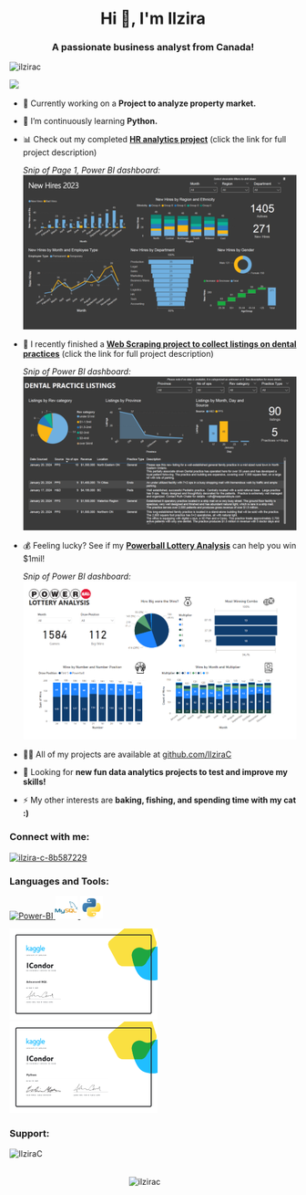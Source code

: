 <h1 align="center">Hi 👋, I'm Ilzira</h1>
<h3 align="center">A passionate business analyst from Canada!</h3>

<p align="left"> <img src="https://komarev.com/ghpvc/?username=ilzirac&label=Profile%20views&color=0e75b6&style=flat" alt="ilzirac" /> </p>

<p align="left"> <img src="https://github.com/IlziraC/IlziraC/blob/ce5f8a529327a89b513d9741565786a91fe1b125/giphy.gif" width="200" /> </p>

- 🔭 Currently working on a **Project to analyze property market.**

- 🌱 I’m continuously learning **Python.**

- 📊 Check out my completed **[HR analytics project](https://github.com/IlziraC/HR-analytics)** (click the link for full project description)

   *Snip of Page 1, Power BI dashboard:*
  ![](https://github.com/IlziraC/HR-analytics/blob/cf75cace6af4f0d57ddee9274605ab891e29cb1e/Power%20BI%20Dashboard%20-%20Page%201.png)
  
- 🏡 I recently finished a **[Web Scraping project to collect listings on dental practices](https://github.com/IlziraC/DentalScrape)** (click the link for full project description)

  *Snip of Power BI dashboard:*
  ![](https://github.com/IlziraC/DentalScrape/blob/86f02a413f1212701931963c765df61c3625b924/Power%20BI%20Dashboard%20-%20Web%20Scraping.png)

- 💰 Feeling lucky? See if my **[Powerball Lottery Analysis](https://github.com/IlziraC/Powerball)** can help you win $1mil!

  *Snip of Power BI dashboard:*
  ![](https://github.com/IlziraC/Powerball/blob/6c05d1c0ded22c621e27c01fb1f5412bf7ba0211/Dashboard%20snip%20.png)

- 👨‍💻 All of my projects are available at [github.com/IlziraC](https://github.com/IlziraC)

- 👯 Looking for **new fun data analytics projects to test and improve my skills!**

- ⚡ My other interests are **baking, fishing, and spending time with my cat :)**

<h3 align="left">Connect with me:</h3>
<p align="left">
<a href="https://linkedin.com/in/ilzira-c-8b587229" target="blank"><img align="center" src="https://user-images.githubusercontent.com/74038190/235294012-0a55e343-37ad-4b0f-924f-c8431d9d2483.gif" alt="ilzira-c-8b587229" height="40" width="40" /></a>
</p>

<h3 align="left">Languages and Tools:</h3>
<p align="left"> <a href="https://powerbi.microsoft.com/" target="_blank" rel="noreferrer"> <img src="https://github.com/microsoft/PowerBI-Icons/blob/main/SVG/Power-BI.svg" alt="Power-BI" width="40" height="40"/> </a> <a href="https://www.mysql.com/" target="_blank" rel="noreferrer"> <img src="https://raw.githubusercontent.com/devicons/devicon/master/icons/mysql/mysql-original-wordmark.svg" alt="mysql" width="40" height="40"/> </a> <a href="https://www.python.org" target="_blank" rel="noreferrer"> <img src="https://raw.githubusercontent.com/devicons/devicon/master/icons/python/python-original.svg" alt="python" width="40" height="40"/> </a> </p>

<p align="left"> <img src="https://github.com/IlziraC/IlziraC/blob/1e1cfa7ce2ca79b067edf4d49e31f0d28b64b4f4/ICondor%20-%20Advanced%20SQL.png" height="160" width="260" /> <img src="https://github.com/IlziraC/IlziraC/blob/1e1cfa7ce2ca79b067edf4d49e31f0d28b64b4f4/ICondor%20-%20Python.png" height="160" width="260" /> </p>


<h3 align="left">Support:</h3>
<p><a href="https://www.buymeacoffee.com/ilzirac"> <img align="left" src="https://cdn.buymeacoffee.com/buttons/v2/default-yellow.png" height="50" width="210" alt="IlziraC" /></a></p><br><br>

<p><img align="center" src="https://github-readme-streak-stats.herokuapp.com/?user=ilzirac&" alt="ilzirac" /></p>

